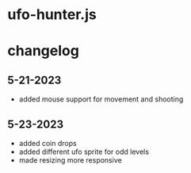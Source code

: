 # ufo-hunter.js

# changelog

## 5-21-2023

- added mouse support for movement and shooting

## 5-23-2023

- added coin drops
- added different ufo sprite for odd levels
- made resizing more responsive
